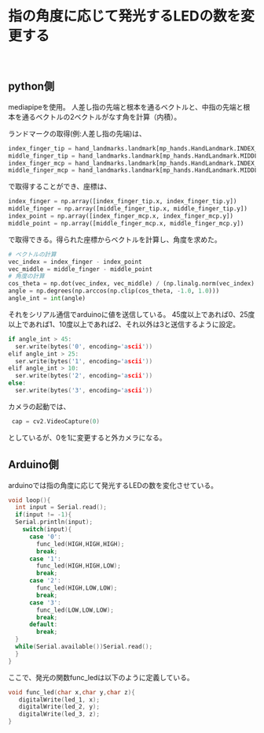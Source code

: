 # 指の角度に応じて発光するLEDの数を変更する
　

## python側
mediapipeを使用。
人差し指の先端と根本を通るベクトルと、中指の先端と根本を通るベクトルの2ベクトルがなす角を計算（内積）。

ランドマークの取得(例:人差し指の先端)は、
```python
index_finger_tip = hand_landmarks.landmark[mp_hands.HandLandmark.INDEX_FINGER_TIP]  
middle_finger_tip = hand_landmarks.landmark[mp_hands.HandLandmark.MIDDLE_FINGER_TIP]  
index_finger_mcp = hand_landmarks.landmark[mp_hands.HandLandmark.INDEX_FINGER_MCP]  
middle_finger_mcp = hand_landmarks.landmark[mp_hands.HandLandmark.MIDDLE_FINGER_MCP]  
```
で取得することができ、座標は、
```python
index_finger = np.array([index_finger_tip.x, index_finger_tip.y])  
middle_finger = np.array([middle_finger_tip.x, middle_finger_tip.y])                  
index_point = np.array([index_finger_mcp.x, index_finger_mcp.y])  
middle_point = np.array([middle_finger_mcp.x, middle_finger_mcp.y])  
```
で取得できる。得られた座標からベクトルを計算し、角度を求めた。
```python
# ベクトルの計算
vec_index = index_finger - index_point
vec_middle = middle_finger - middle_point
# 角度の計算
cos_theta = np.dot(vec_index, vec_middle) / (np.linalg.norm(vec_index) * np.linalg.norm(vec_middle))
angle = np.degrees(np.arccos(np.clip(cos_theta, -1.0, 1.0)))
angle_int = int(angle)
```

それをシリアル通信でarduinoに値を送信している。
45度以上であれば0、25度以上であれば1、10度以上であれば2、それ以外は3と送信するように設定。
```C++
if angle_int > 45:  
  ser.write(bytes('0', encoding='ascii'))  
elif angle_int > 25:  
  ser.write(bytes('1', encoding='ascii'))  
elif angle_int > 10:  
  ser.write(bytes('2', encoding='ascii'))  
else:  
  ser.write(bytes('3', encoding='ascii'))  
```

カメラの起動では、
```C++
 cap = cv2.VideoCapture(0)
```
としているが、0を1に変更すると外カメラになる。

## Arduino側
arduinoでは指の角度に応じて発光するLEDの数を変化させている。
```C++
void loop(){
  int input = Serial.read();
  if(input != -1){
  Serial.println(input);
    switch(input){
      case '0':
        func_led(HIGH,HIGH,HIGH);
        break;
      case '1':
        func_led(HIGH,HIGH,LOW);
        break;
      case '2':
        func_led(HIGH,LOW,LOW);
        break;
      case '3':
        func_led(LOW,LOW,LOW);
        break;
      default:
        break;
  }
  while(Serial.available())Serial.read();
  }
}
```
ここで、発光の関数func_ledは以下のように定義している。
```C++
void func_led(char x,char y,char z){  
   digitalWrite(led_1, x);  
   digitalWrite(led_2, y);  
   digitalWrite(led_3, z);  
}
```

